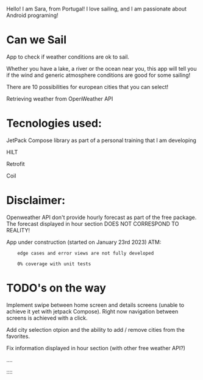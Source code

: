 Hello! I am Sara, from Portugal! I love sailing, and I am passionate about Android programing!

# Can we Sail
App to check if weather conditions are ok to sail.

Whether you have a lake, a river or the ocean near you, this app will tell you if the wind and generic atmosphere conditions are good for some sailing!

There are 10 possibilities for european cities that you can select!

Retrieving weather from OpenWeather API

# Tecnologies used:
JetPack Compose library as part of a personal training that I am developing

HILT

Retrofit

Coil

# Disclaimer:

Openweather API don't provide hourly forecast as part of the free package. The forecast displayed in hour section DOES NOT CORRESPOND TO REALITY!

App under construction (started on January 23rd 2023)
ATM:

        edge cases and error views are not fully developed
        
        0% coverage with unit tests


# TODO's on the way
Implement swipe between home screen and details screens (unable to achieve it yet with jetpack Compose). Right now navigation between screens is achieved with a click.

Add city selection otpion and the ability to add / remove cities from the favorites.

Fix information displayed in hour section (with other free weather API?)

....

::::

